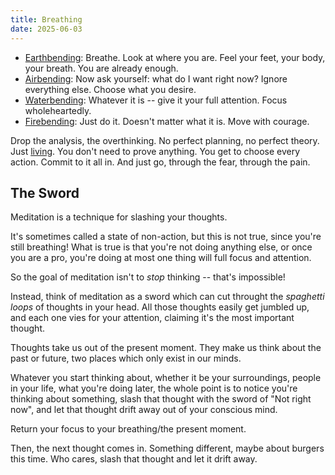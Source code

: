 ```yaml
---
title: Breathing
date: 2025-06-03
---
```

- [Earthbending](/earthbending): Breathe. Look at where you are. Feel your feet, your body, your breath. You are already enough.
- [Airbending](/airbending): Now ask yourself: what do I want right now? Ignore everything else. Choose what you desire.
- [Waterbending](/waterbending): Whatever it is -- give it your full attention. Focus wholeheartedly.
- [Firebending](/firebending): Just do it. Doesn't matter what it is. Move with courage.

Drop the analysis, the overthinking. No perfect planning, no perfect theory. Just [living](/living). You don't need to prove anything. You get to choose every action. Commit to it all in. And just go, through the fear, through the pain.

## The Sword
Meditation is a technique for slashing your thoughts.

It's sometimes called a state of non-action, but this is not true, since you're still breathing! What is true is that you're not doing anything else, or once you are a pro, you're doing at most one thing will full focus and attention.

So the goal of meditation isn't to *stop* thinking -- that's impossible!

Instead, think of meditation as a sword which can cut throught the *spaghetti loops* of thoughts in your head. All those thoughts easily get jumbled up, and each one vies for your attention, claiming it's the most important thought.

Thoughts take us out of the present moment. They make us think about the past or future, two places which only exist in our minds.

Whatever you start thinking about, whether it be your surroundings, people in your life, what you're doing later, the whole point is to notice you're thinking about something, slash that thought with the sword of "Not right now", and let that thought drift away out of your conscious mind.

Return your focus to your breathing/the present moment.

Then, the next thought comes in. Something different, maybe about burgers this time. Who cares, slash that thought and let it drift away.



